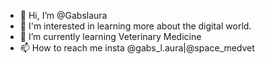 - 👋 Hi, I’m @Gabslaura
- 👀 I'm interested in learning more about the digital world.
- 🌱 I’m currently learning Veterinary Medicine
- 📫 How to reach me insta @gabs_l.aura|@space_medvet

<!---
Gabslaura/Gabslaura is a ✨ special ✨ repository because its `README.md` (this file) appears on your GitHub profile.
You can click the Preview link to take a look at your changes.
--->
